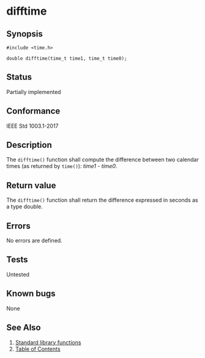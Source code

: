 # difftime

## Synopsis

`#include <time.h>`</br>

`double difftime(time_t time1, time_t time0);`</br>

## Status

Partially implemented

## Conformance

IEEE Std 1003.1-2017

## Description

The `difftime()` function shall compute the difference between two calendar times
(as returned by `time()`): _time1_ - _time0_.

## Return value

The `difftime()` function shall return the difference expressed in seconds as a type double.

## Errors

No errors are defined.

## Tests

Untested

## Known bugs

None

## See Also

1. [Standard library functions](../README.md)
2. [Table of Contents](../../../README.md)

